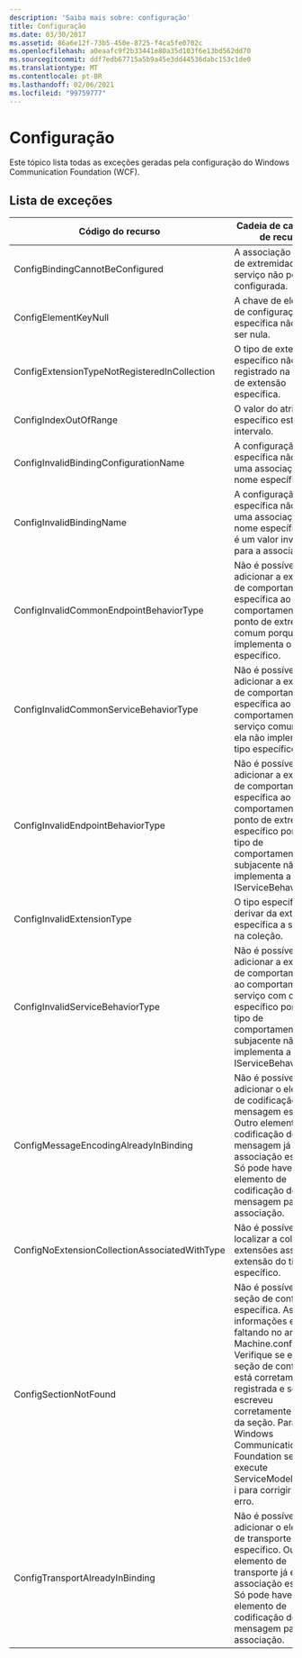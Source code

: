 ```yaml
---
description: 'Saiba mais sobre: configuração'
title: Configuração
ms.date: 03/30/2017
ms.assetid: 86a6e12f-73b5-450e-8725-f4ca5fe0702c
ms.openlocfilehash: a0eaafc9f2b33441e80a35d103f6e13bd562dd70
ms.sourcegitcommit: ddf7edb67715a5b9a45e3dd44536dabc153c1de0
ms.translationtype: MT
ms.contentlocale: pt-BR
ms.lasthandoff: 02/06/2021
ms.locfileid: "99759777"
---
```

# <a name="configuration"></a>Configuração

Este tópico lista todas as exceções geradas pela configuração do Windows Communication Foundation (WCF).  
  
## <a name="exception-list"></a>Lista de exceções  
  
|Código do recurso|Cadeia de caracteres de recurso|  
|-------------------|---------------------|  
|ConfigBindingCannotBeConfigured|A associação no ponto de extremidade de serviço não pode ser configurada.|  
|ConfigElementKeyNull|A chave de elemento de configuração específica não pode ser nula.|  
|ConfigExtensionTypeNotRegisteredInCollection|O tipo de extensão específico não está registrado na coleção de extensão específica.|  
|ConfigIndexOutOfRange|O valor do atributo específico está fora do intervalo.|  
|ConfigInvalidBindingConfigurationName|A configuração específica não tem uma associação com o nome específico.|  
|ConfigInvalidBindingName|A configuração específica não tem uma associação com o nome específico. Este é um valor inválido para a associação.|  
|ConfigInvalidCommonEndpointBehaviorType|Não é possível adicionar a extensão de comportamento específica ao comportamento de ponto de extremidade comum porque ela não implementa o tipo específico.|  
|ConfigInvalidCommonServiceBehaviorType|Não é possível adicionar a extensão de comportamento específica ao comportamento de serviço comum porque ela não implementa o tipo específico.|  
|ConfigInvalidEndpointBehaviorType|Não é possível adicionar a extensão de comportamento específica ao comportamento de ponto de extremidade específico porque o tipo de comportamento subjacente não implementa a interface IServiceBehavior.|  
|ConfigInvalidExtensionType|O tipo específico deve derivar da extensão específica a ser usada na coleção.|  
|ConfigInvalidServiceBehaviorType|Não é possível adicionar a extensão de comportamento ' ao comportamento do serviço com o nome específico porque o tipo de comportamento subjacente não implementa a interface IServiceBehavior.|  
|ConfigMessageEncodingAlreadyInBinding|Não é possível adicionar o elemento de codificação de mensagem específico. Outro elemento de codificação de mensagem já existe na associação específica. Só pode haver um elemento de codificação de mensagem para cada associação.|  
|ConfigNoExtensionCollectionAssociatedWithType|Não é possível localizar a coleção de extensões associada à extensão do tipo específico.|  
|ConfigSectionNotFound|Não é possível criar a seção de configuração específica. As informações estão faltando no arquivo de Machine.config. Verifique se esta seção de configuração está corretamente registrada e se você escreveu corretamente o nome da seção. Para Windows Communication Foundation seções, execute ServiceModelReg.exe-i para corrigir esse erro.|  
|ConfigTransportAlreadyInBinding|Não é possível adicionar o elemento de transporte específico. Outro elemento de transporte já existe na associação específica. Só pode haver um elemento de codificação de mensagem para cada associação.|
